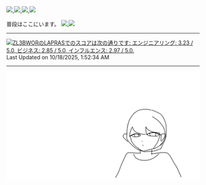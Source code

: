 


<!--huggingface-->
<a href="https://huggingface.co/WariHima">
  <img src="https://img.shields.io/badge/-huggingface-5674bc.svg?logo=huggingface">
</a>
<!--zenn-->
<a href="https://zenn.dev/warihima">
  <img src="https://img.shields.io/badge/-zenn-5674bc.svg?logo=zenn">
</a>
<!--note-->
<a href="https://note.com/kyukatei_hima">
  <img src="https://img.shields.io/badge/-note-5674bc.svg?logo=note">
</a>
<!--booth-->
<a href="https://warihima-soft.booth.pm/">
  <img src="https://img.shields.io/badge/-booth-5674bc.svg?">
</a>

<br>


<br>
普段はここにいます。
<!--AI声づくり研究会-->
<a href="https://discord.gg/CU96Jd5Hau">
  <img src="https://img.shields.io/badge/-AI声づくり研究会-5674bc.svg?logo=discord">
</a>
<!--ローカルllmに向き合う会-->
<a href="https://discord.gg/whhVuP8EM7">
  <img src="https://img.shields.io/badge/-ローカルllmに向き合う会-5674bc.svg?logo=discord">
</a>

---

<!--START_SECTION:lapras-card-->
<p ><a href="https://lapras.com/public/ZL3BWOR" target="_blank" rel="noopener noreferrer"><img alt="ZL3BWORのLAPRASでのスコアは次の通りです: エンジニアリング: 3.23 / 5.0, ビジネス: 2.85 / 5.0, インフルエンス: 2.97 / 5.0." src="https://lapras-card-generator.vercel.app/api/svg?e=3.23&b=2.85&i=2.97&b1=%23020E27&b2=%230E5593&i1=%23030E21&i2=%231688BF&l=ja" width="400" ></a>  
Last Updated on 10/18/2025, 1:52:34 AM</p>
<!--END_SECTION:lapras-card-->


<!---
WariHima/WariHima is a ✨ special ✨ repository because its `README.md` (this file) appears on your GitHub profile.
You can click the Preview link to take a look at your changes.
--->

---

![自画像](https://github.com/WariHima/WariHima/blob/main/github%20banner.png)

